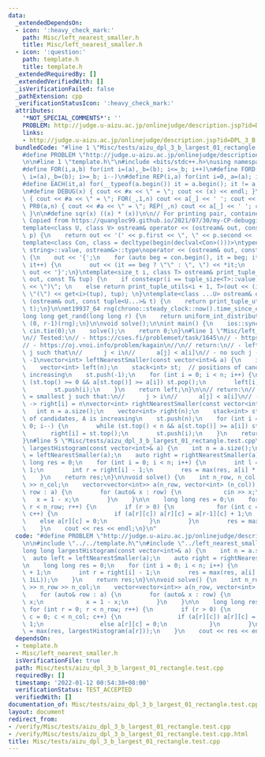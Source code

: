 ```yaml
---
data:
  _extendedDependsOn:
  - icon: ':heavy_check_mark:'
    path: Misc/left_nearest_smaller.h
    title: Misc/left_nearest_smaller.h
  - icon: ':question:'
    path: template.h
    title: template.h
  _extendedRequiredBy: []
  _extendedVerifiedWith: []
  _isVerificationFailed: false
  _pathExtension: cpp
  _verificationStatusIcon: ':heavy_check_mark:'
  attributes:
    '*NOT_SPECIAL_COMMENTS*': ''
    PROBLEM: http://judge.u-aizu.ac.jp/onlinejudge/description.jsp?id=DPL_3_B
    links:
    - http://judge.u-aizu.ac.jp/onlinejudge/description.jsp?id=DPL_3_B
  bundledCode: "#line 1 \"Misc/tests/aizu_dpl_3_b_largest_01_rectangle.test.cpp\"\n\
    #define PROBLEM \"http://judge.u-aizu.ac.jp/onlinejudge/description.jsp?id=DPL_3_B\"\
    \n\n#line 1 \"template.h\"\n#include <bits/stdc++.h>\nusing namespace std;\n\n\
    #define FOR(i,a,b) for(int i=(a),_b=(b); i<=_b; i++)\n#define FORD(i,a,b) for(int\
    \ i=(a),_b=(b); i>=_b; i--)\n#define REP(i,a) for(int i=0,_a=(a); i<_a; i++)\n\
    #define EACH(it,a) for(__typeof(a.begin()) it = a.begin(); it != a.end(); ++it)\n\
    \n#define DEBUG(x) { cout << #x << \" = \"; cout << (x) << endl; }\n#define PR(a,n)\
    \ { cout << #a << \" = \"; FOR(_,1,n) cout << a[_] << ' '; cout << endl; }\n#define\
    \ PR0(a,n) { cout << #a << \" = \"; REP(_,n) cout << a[_] << ' '; cout << endl;\
    \ }\n\n#define sqr(x) ((x) * (x))\n\n// For printing pair, container, etc.\n//\
    \ Copied from https://quangloc99.github.io/2021/07/30/my-CP-debugging-template.html\n\
    template<class U, class V> ostream& operator << (ostream& out, const pair<U, V>&\
    \ p) {\n    return out << '(' << p.first << \", \" << p.second << ')';\n}\n\n\
    template<class Con, class = decltype(begin(declval<Con>()))>\ntypename enable_if<!is_same<Con,\
    \ string>::value, ostream&>::type\noperator << (ostream& out, const Con& con)\
    \ {\n    out << '{';\n    for (auto beg = con.begin(), it = beg; it != con.end();\
    \ it++) {\n        out << (it == beg ? \"\" : \", \") << *it;\n    }\n    return\
    \ out << '}';\n}\ntemplate<size_t i, class T> ostream& print_tuple_utils(ostream&\
    \ out, const T& tup) {\n    if constexpr(i == tuple_size<T>::value) return out\
    \ << \")\"; \n    else return print_tuple_utils<i + 1, T>(out << (i ? \", \" :\
    \ \"(\") << get<i>(tup), tup); \n}\ntemplate<class ...U> ostream& operator <<\
    \ (ostream& out, const tuple<U...>& t) {\n    return print_tuple_utils<0, tuple<U...>>(out,\
    \ t);\n}\n\nmt19937_64 rng(chrono::steady_clock::now().time_since_epoch().count());\n\
    long long get_rand(long long r) {\n    return uniform_int_distribution<long long>\
    \ (0, r-1)(rng);\n}\n\nvoid solve();\n\nint main() {\n    ios::sync_with_stdio(0);\
    \ cin.tie(0);\n    solve();\n    return 0;\n}\n#line 1 \"Misc/left_nearest_smaller.h\"\
    \n// Tested:\n// - https://cses.fi/problemset/task/1645\n// - https://cses.fi/problemset/task/1142\n\
    // - https://oj.vnoi.info/problem/kagain\n//\n// return:\n// - left[i] = largest\
    \ j such that\n//      j < i\n//      a[j] < a[i]\n// - no such j -> left[i] =\
    \ -1\nvector<int> leftNearestSmaller(const vector<int>& a) {\n    int n = a.size();\n\
    \    vector<int> left(n);\n    stack<int> st;  // positions of candidates, A is\
    \ increasing\n    st.push(-1);\n    for (int i = 0; i < n; i++) {\n        while\
    \ (st.top() >= 0 && a[st.top()] >= a[i]) st.pop();\n        left[i] = st.top();\n\
    \        st.push(i);\n    }\n    return left;\n}\n\n// return:\n// - right[i]\
    \ = smallest j such that:\n//      j > i\n//      a[j] < a[i]\n// - no such j\
    \ -> right[i] = n\nvector<int> rightNearestSmaller(const vector<int>& a) {\n \
    \   int n = a.size();\n    vector<int> right(n);\n    stack<int> st;   // positions\
    \ of candidates, A is increasing\n    st.push(n);\n    for (int i = n-1; i >=\
    \ 0; i--) {\n        while (st.top() < n && a[st.top()] >= a[i]) st.pop();\n \
    \       right[i] = st.top();\n        st.push(i);\n    }\n    return right;\n\
    }\n#line 5 \"Misc/tests/aizu_dpl_3_b_largest_01_rectangle.test.cpp\"\n\nlong long\
    \ largestHistogram(const vector<int>& a) {\n    int n = a.size();\n    auto left\
    \ = leftNearestSmaller(a);\n    auto right = rightNearestSmaller(a);\n\n    long\
    \ long res = 0;\n    for (int i = 0; i < n; i++) {\n        int l = left[i] +\
    \ 1;\n        int r = right[i] - 1;\n        res = max(res, a[i] * (r - l + 1LL));\n\
    \    }\n    return res;\n}\n\nvoid solve() {\n    int n_row, n_col; cin >> n_row\
    \ >> n_col;\n    vector<vector<int>> a(n_row, vector<int> (n_col));\n    for (auto&\
    \ row : a) {\n        for (auto& x : row) {\n            cin >> x;\n         \
    \   x = 1 - x;\n        }\n    }\n\n    long long res = 0;\n    for (int r = 0;\
    \ r < n_row; r++) {\n        if (r > 0) {\n            for (int c = 0; c < n_col;\
    \ c++) {\n                if (a[r][c]) a[r][c] = a[r-1][c] + 1;\n            \
    \    else a[r][c] = 0;\n            }\n        }\n        res = max(res, largestHistogram(a[r]));\n\
    \    }\n    cout << res << endl;\n}\n"
  code: "#define PROBLEM \"http://judge.u-aizu.ac.jp/onlinejudge/description.jsp?id=DPL_3_B\"\
    \n\n#include \"../../template.h\"\n#include \"../left_nearest_smaller.h\"\n\n\
    long long largestHistogram(const vector<int>& a) {\n    int n = a.size();\n  \
    \  auto left = leftNearestSmaller(a);\n    auto right = rightNearestSmaller(a);\n\
    \n    long long res = 0;\n    for (int i = 0; i < n; i++) {\n        int l = left[i]\
    \ + 1;\n        int r = right[i] - 1;\n        res = max(res, a[i] * (r - l +\
    \ 1LL));\n    }\n    return res;\n}\n\nvoid solve() {\n    int n_row, n_col; cin\
    \ >> n_row >> n_col;\n    vector<vector<int>> a(n_row, vector<int> (n_col));\n\
    \    for (auto& row : a) {\n        for (auto& x : row) {\n            cin >>\
    \ x;\n            x = 1 - x;\n        }\n    }\n\n    long long res = 0;\n   \
    \ for (int r = 0; r < n_row; r++) {\n        if (r > 0) {\n            for (int\
    \ c = 0; c < n_col; c++) {\n                if (a[r][c]) a[r][c] = a[r-1][c] +\
    \ 1;\n                else a[r][c] = 0;\n            }\n        }\n        res\
    \ = max(res, largestHistogram(a[r]));\n    }\n    cout << res << endl;\n}\n"
  dependsOn:
  - template.h
  - Misc/left_nearest_smaller.h
  isVerificationFile: true
  path: Misc/tests/aizu_dpl_3_b_largest_01_rectangle.test.cpp
  requiredBy: []
  timestamp: '2022-01-12 00:54:38+08:00'
  verificationStatus: TEST_ACCEPTED
  verifiedWith: []
documentation_of: Misc/tests/aizu_dpl_3_b_largest_01_rectangle.test.cpp
layout: document
redirect_from:
- /verify/Misc/tests/aizu_dpl_3_b_largest_01_rectangle.test.cpp
- /verify/Misc/tests/aizu_dpl_3_b_largest_01_rectangle.test.cpp.html
title: Misc/tests/aizu_dpl_3_b_largest_01_rectangle.test.cpp
---
```

